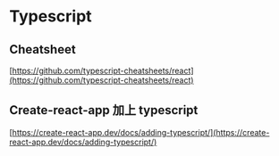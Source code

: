 # Typescript

## Cheatsheet

[https://github.com/typescript-cheatsheets/react](https://github.com/typescript-cheatsheets/react)

## Create-react-app 加上 typescript

[https://create-react-app.dev/docs/adding-typescript/](https://create-react-app.dev/docs/adding-typescript/)

